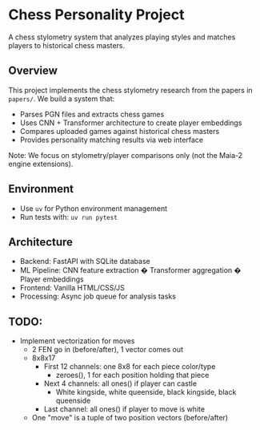 # Chess Personality Project

A chess stylometry system that analyzes playing styles and matches players to historical chess masters.

## Overview
This project implements the chess stylometry research from the papers in `papers/`. We build a system that:
- Parses PGN files and extracts chess games
- Uses CNN + Transformer architecture to create player embeddings
- Compares uploaded games against historical chess masters
- Provides personality matching results via web interface

Note: We focus on stylometry/player comparisons only (not the Maia-2 engine extensions).

## Environment
- Use `uv` for Python environment management
- Run tests with: `uv run pytest`

## Architecture
- Backend: FastAPI with SQLite database
- ML Pipeline: CNN feature extraction � Transformer aggregation � Player embeddings
- Frontend: Vanilla HTML/CSS/JS
- Processing: Async job queue for analysis tasks


## TODO:

- Implement vectorization for moves
  - 2 FEN go in (before/after), 1 vector comes out
  - 8x8x17
    - First 12 channels: one 8x8 for each piece color/type
      - zeroes(), 1 for each position holding that piece
    - Next 4 channels: all ones() if player can castle
      - White kingside, white queenside, black kingside, black queenside
    - Last channel: all ones() if player to move is white
  - One "move" is a tuple of two position vectors (before/after)

